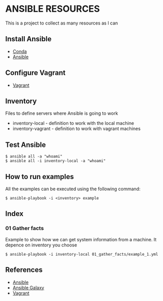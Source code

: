 # ANSIBLE RESOURCES

This is a project to collect as many resources as I can

## Install Ansible

* [Conda](https://docs.conda.io/projects/conda/en/latest/user-guide/install/index.html)
* [Ansible](https://docs.ansible.com/ansible/latest/installation_guide/intro_installation.html)

## Configure Vagrant

* [Vagrant](https://www.vagrantup.com)

## Inventory

Files to define servers where Ansible is going to work

* inventory-local - definition to work with the local machine
* inventory-vagrant - definition to work with vagrant machines

## Test Ansible

~~~
$ ansible all -a "whoami"
$ ansible all -i inventory-local -a "whoami"
~~~

## How to run examples

All the examples can be executed using the following command:

~~~
$ ansible-playbook -i <inventory> example
~~~

## Index

### 01 Gather facts

Example to show how we can get system information from a machine. It depence on inventory you choose

~~~
$ ansible-playbook -i inventory-local 01_gather_facts/example_1.yml
~~~

## References

* [Ansible](https://docs.ansible.com/ansible/latest/user_guide/index.html)
* [Ansible Galaxy](https://galaxy.ansible.com)
* [Vagrant](https://docs.ansible.com/ansible/latest/installation_guide/intro_installation.html)